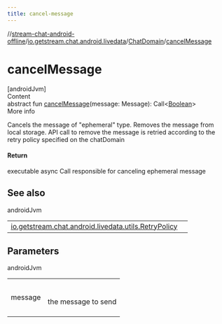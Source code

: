 ```yaml
---
title: cancel-message
---
```

//[stream-chat-android-offline](../../../index.md)/[io.getstream.chat.android.livedata](../index.md)/[ChatDomain](index.md)/[cancelMessage](cancelMessage.md)



# cancelMessage  
[androidJvm]  
Content  
abstract fun [cancelMessage](cancelMessage.md)(message: Message): Call&lt;[Boolean](https://kotlinlang.org/api/latest/jvm/stdlib/kotlin/-boolean/index.html)&gt;  
More info  


Cancels the message of "ephemeral" type. Removes the message from local storage. API call to remove the message is retried according to the retry policy specified on the chatDomain



#### Return  


executable async Call responsible for canceling ephemeral message



## See also  
  
androidJvm  
  
| | |
|---|---|
| <a name="io.getstream.chat.android.livedata/ChatDomain/cancelMessage/#io.getstream.chat.android.client.models.Message/PointingToDeclaration/"></a>[io.getstream.chat.android.livedata.utils.RetryPolicy](../../io.getstream.chat.android.livedata.utils/RetryPolicy/index.md)| <a name="io.getstream.chat.android.livedata/ChatDomain/cancelMessage/#io.getstream.chat.android.client.models.Message/PointingToDeclaration/"></a>|
  


## Parameters  
  
androidJvm  
  
| | |
|---|---|
| <a name="io.getstream.chat.android.livedata/ChatDomain/cancelMessage/#io.getstream.chat.android.client.models.Message/PointingToDeclaration/"></a>message| <a name="io.getstream.chat.android.livedata/ChatDomain/cancelMessage/#io.getstream.chat.android.client.models.Message/PointingToDeclaration/"></a><br/><br/>the message to send<br/><br/>|
  
  




